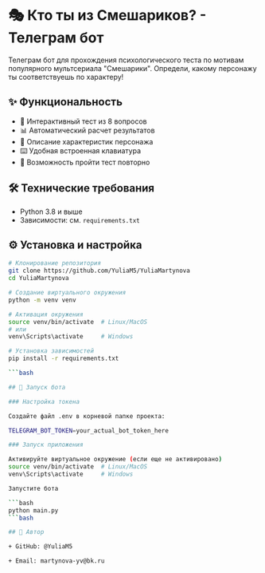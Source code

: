 # 🎭 Кто ты из Смешариков? - Телеграм бот

Телеграм бот для прохождения психологического теста по мотивам популярного мультсериала "Смешарики". Определи, какому персонажу ты соответствуешь по характеру!

## ✨ Функциональность

- 🧩 Интерактивный тест из 8 вопросов
- 📊 Автоматический расчет результатов
- 🎨 Описание характеристик персонажа
- ⌨️ Удобная встроенная клавиатура
- 🔄 Возможность пройти тест повторно

## 🛠 Технические требования

- Python 3.8 и выше
- Зависимости: см. `requirements.txt`

## ⚙️ Установка и настройка

```bash
# Клонирование репозитория
git clone https://github.com/YuliaM5/YuliaMartynova
cd YuliaMartynova

# Создание виртуального окружения
python -m venv venv

# Активация окружения
source venv/bin/activate  # Linux/MacOS
# или
venv\Scripts\activate     # Windows

# Установка зависимостей
pip install -r requirements.txt

```bash

## 🚀 Запуск бота

### Настройка токена

Создайте файл .env в корневой папке проекта:

TELEGRAM_BOT_TOKEN=your_actual_bot_token_here

### Запуск приложения

Активируйте виртуальное окружение (если еще не активировано)
source venv/bin/activate  # Linux/MacOS
venv\Scripts\activate     # Windows

Запустите бота

```bash
python main.py
```bash

## 👤 Автор

+ GitHub: @YuliaM5

+ Email: martynova-yv@bk.ru